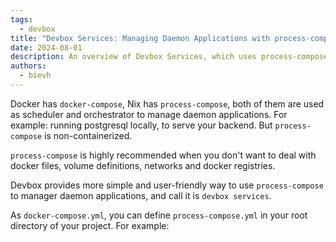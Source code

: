 ```yaml
---
tags: 
  - devbox
title: "Devbox Services: Managing Daemon Applications with process-compose"
date: 2024-08-01
description: An overview of Devbox Services, which uses process-compose to manage daemon applications in a non-containerized environment
authors:
  - bievh
---
```

Docker has `docker-compose`, Nix has `process-compose`, both of them are used as scheduler and orchestrator to manage daemon applications. For example: running postgresql locally, to serve your backend. But `process-compose` is non-containerized.

`process-compose` is highly recommended when you don't want to deal with docker files, volume definitions, networks and docker registries.

Devbox provides more simple and user-friendly way to use `process-compose` to manager daemon applications, and call it is `devbox services`. 

As `docker-compose.yml`, you can define `process-compose.yml` in your root directory of your project. For example:
